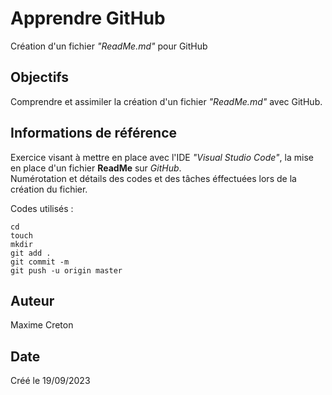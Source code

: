 # Apprendre GitHub
Création d'un fichier *"ReadMe.md"* pour GitHub  

## Objectifs
Comprendre et assimiler la création d'un fichier *"ReadMe.md"* avec GitHub.  

## Informations de référence
Exercice visant à mettre en place avec l'IDE *"Visual Studio Code"*, la mise en place d'un fichier **ReadMe** sur *GitHub*.  
Numérotation et détails des codes et des tâches éffectuées lors de la création du fichier.  

Codes utilisés :
```
cd
touch
mkdir
git add .
git commit -m
git push -u origin master

```

## Auteur
Maxime Creton  

## Date
Créé le 19/09/2023  
